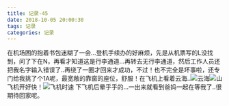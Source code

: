 ```yaml
---
title: 记录-45
date: 2018-10-05 20:00:30
tags: 记录
categories: 记录
---
```

在机场困的抱着书包迷糊了一会...登机手续办的好麻烦，先是从机票写的L没找到，问了下在N，再看才知道这是行李通道...再转去无行李通道，然后工作人员还把我名字输入错误了..再绕了一圈才回来才成功，不过！也不完全是坏事啦，还专门给我挑了个1A呢，最宽敞的靠窗的座位，舒服！在飞机上看着云海..![云海](/img/记录45-1.jpg)![山](/img/记录45-2.jpg)
飞机开好快！![飞机时速](/img/记录45-3.jpg)
下飞机后晕乎乎的...一出来就看到爸妈一起在等我了..很期待回家呢。